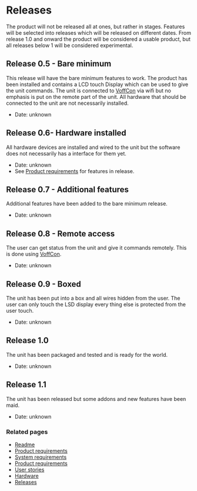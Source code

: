 # Releases
The product will not be released all at ones, but rather in stages.  Features will be selected into releases which will 
be released on different dates.  From release 1.0 and onward the product will be considered a usable product, but all 
releases below 1 will be considered experimental.

## Release 0.5 - Bare minimum
This release will have the bare minimum features to work.  The product has been installed and contains a LCD 
touch Display which can be used to give the unit commands.  The unit is connected to [VoffCon] via wifi but no emphasis
is put on the remote part of the unit.  All hardware that should be connected to the unit are not necessarily installed.
  * Date: unknown

## Release 0.6- Hardware installed
All hardware devices are installed and wired to the unit but the software does not necessarily has a interface for them yet.
  * Date: unknown
  * See [Product requirements] for features in release.

## Release 0.7 - Additional features
Additional features have been added to the bare minimum release.
  * Date: unknown

## Release 0.8 - Remote access
The user can get status from the unit and give it commands remotely.  This is done using [VoffCon].
  * Date: unknown

## Release 0.9 - Boxed
The unit has been put into a box and all wires hidden from the user.  The user can only touch the LSD display every
thing else is protected from the user touch.
  * Date: unknown 

## Release 1.0
The unit has been packaged and tested and is ready for the world.
  * Date: unknown

## Release 1.1
The unit has been released but some addons and new features have been maid.
  * Date: unknown

 ### Related pages
 * [Readme]
 * [Product requirements]
 * [System requirements]
 * [Product requirements]
 * [User stories]
 * [Hardware]
 * [Releases]


[Readme]: ../../README.md
[Product requirements]: ./productRequirements.md
[System requirements]: ./systemRequirements.md
[User stories]: ./userStories.md
[Hardware]: ./hardware.md
[Releases]: ./releases.md

[VoffCon]: https://voffcon.com/